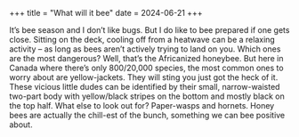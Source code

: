 +++
title = "What will it bee"
date = 2024-06-21
+++

It’s bee season and I don’t like bugs. But I do like to bee prepared if one gets close. Sitting on the deck, cooling off from a heatwave can be a relaxing activity – as long as bees aren’t actively trying to land on you. Which ones are the most dangerous? Well, that’s the Africanized honeybee. But here in Canada where there’s only 800/20,000 species, the most common ones to worry about are yellow-jackets. They will sting you just got the heck of it. These vicious little dudes can be identified by their small, narrow-waisted two-part body with yellow/black stripes on the bottom and mostly black on the top half. What else to look out for? Paper-wasps and hornets. Honey bees are actually the chill-est of the bunch, something we can bee positive about.
